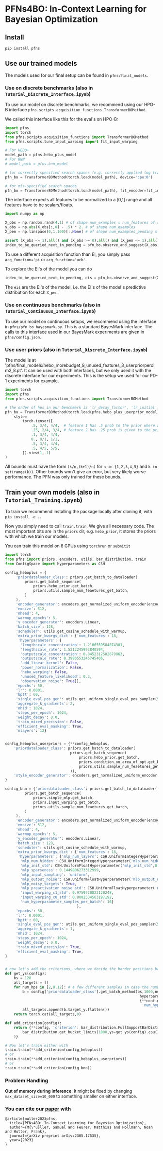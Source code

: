 # PFNs4BO: In-Context Learning for Bayesian Optimization


## Install
```bash
pip install pfns
```


## Use our trained models
The models used for our final setup can be found in `pfns/final_models`.


### Use on discrete benchmarks (also in `Tutorial_Discrete_Interface.ipynb`)
To use our model on discrete benchmarks, we recommend using our HPO-B interface `pfns.scripts.acquisition_functions.TransformerBOMethod`.

We called this interface like this for the eval's on HPO-B:

```python
import pfns
import torch
from pfns.scripts.acquisition_functions import TransformerBOMethod
from pfns.scripts.tune_input_warping import fit_input_warping

# For HEBO+ 
model_path = pfns.hebo_plus_model
# For BNN
# model_path = pfns.bnn_model

# for correctly specified search spaces (e.g. correctly applied log transformations)
pfn_bo = TransformerBOMethod(torch.load(model_path), device='cpu:0')

# for mis-specified search spaces
pfn_bo = TransformerBOMethod(torch.load(model_path), fit_encoder=fit_input_warping, device='cpu:0')
```
The interface expects all features to be normalized to a [0,1] range and all features have to be scalars/floats.
```python
import numpy as np

X_obs = np.random.rand(4,1) # of shape num_examples x num_features of scalars
y_obs = np.abs(X_obs[:,0] - .5) * 2. # of shape num_examples
X_pen = np.linspace(0,1,100)[:,None] # of shape num_examples_pending x num_features

assert (X_obs <= 1).all() and (X_obs >= 0).all() and (X_pen <= 1).all() and (X_pen >= 0).all()
index_to_be_queried_next_in_pending = pfn_bo.observe_and_suggest(X_obs, y_obs, X_pen, return_actual_ei=False)
```

To use a different acquisition function than EI, you simply pass `acq_function='pi` or `acq_function='ucb'`.

To explore the EI's of the model you can do
```python
index_to_be_queried_next_in_pending, eis = pfn_bo.observe_and_suggest(X_obs, y_obs, X_pen, return_actual_ei=True)
```
The `eis` are the EI's of the model, i.e. the EI's of the model's predictive distribution for each `X_pen`.


### Use on continuous benchmarks (also in `Tutorial_Continuous_Interface.ipynb`)
To use our model on continuous setups, we recommend using the interface in `pfns/pfn_bo_bayesmark.py`.
This is a standard BayesMark interface.
The calls to this interface used in our BayesMark experiments are given in `pfns/config.json`.


### Use user priors (also in `Tutorial_Discrete_Interface.ipynb`)
The model is at 'pfns/final_models/hebo_morebudget_9_unused_features_3_userpriorperdim2_8.pt'.
It can be used with both interfaces, but we only used it with the discrete interface for our experiments.
This is the setup we used for our PD-1 experiments for example.

```python
import torch
import pfns
from pfns.scripts.acquisition_functions import TransformerBOMethod

# the order of hps in our benchmark is 'lr_decay_factor', 'lr_initial', 'lr_power', 'opt_momentum', 'epoch', 'activation'
pfn_bo = TransformerBOMethod(torch.load(pfns.hebo_plus_userprior_model),
    style=
        torch.tensor([
            .5, 3/4, 4/4,  # feature 1 has .5 prob to the prior where all max's lie in [.75,1.], 1-.5=.5 prob to the standard prior
            .25, 2/4, 3/4, # feature 2 has .25 prob is given to the prior where all max's lie in [.5,.75]...
            .1, 3/4, 4/4,
            0., 0/1, 1/1,
            .5, 3/4, 4/4,
            .5, 4/5, 5/5,
        ]).view(1,-1)
)
```
All bounds must have the form `(k/n,(k+1)/n)` for `n in {1,2,3,4,5}` and `k in set(range(k))`.
Other bounds won't give an error, but very likely worse performance.
The PFN was only trained for these bounds.


## Train your own models (also in `Tutorial_Training.ipynb`)
To train we recommend installing the package locally after cloning it,
with `pip install -e .`.


Now you simply need to call `train.train`.
We give all necessary code. The most important bits are in the `priors` dir, e.g. `hebo_prior`, it stores the priors
with which we train our models.

You can train this model on 8 GPUs using `torchrun` or `submitit`

```python
import torch
from pfns import priors, encoders, utils, bar_distribution, train
from ConfigSpace import hyperparameters as CSH

config_heboplus = {
     'priordataloader_class': priors.get_batch_to_dataloader(
         priors.get_batch_sequence(
             priors.hebo_prior.get_batch,
             priors.utils.sample_num_feaetures_get_batch,
         )
     ),
     'encoder_generator': encoders.get_normalized_uniform_encoder(encoders.get_variable_num_features_encoder(encoders.Linear)),
     'emsize': 512,
     'nhead': 4,
     'warmup_epochs': 5,
     'y_encoder_generator': encoders.Linear,
     'batch_size': 128,
     'scheduler': utils.get_cosine_schedule_with_warmup,
     'extra_prior_kwargs_dict': {'num_features': 18,
      'hyperparameters': {
       'lengthscale_concentration': 1.2106559584074301,
       'lengthscale_rate': 1.5212245992840594,
       'outputscale_concentration': 0.8452312502679863,
       'outputscale_rate': 0.3993553245745406,
       'add_linear_kernel': False,
       'power_normalization': False,
       'hebo_warping': False,
       'unused_feature_likelihood': 0.3,
       'observation_noise': True}},
     'epochs': 50,
     'lr': 0.0001,
     'bptt': 60,
     'single_eval_pos_gen': utils.get_uniform_single_eval_pos_sampler(50, min_len=1), #<function utils.get_uniform_single_eval_pos_sampler.<locals>.<lambda>()>,
     'aggregate_k_gradients': 2,
     'nhid': 1024,
     'steps_per_epoch': 1024,
     'weight_decay': 0.0,
     'train_mixed_precision': False,
     'efficient_eval_masking': True,
     'nlayers': 12}


config_heboplus_userpriors = {**config_heboplus,
    'priordataloader_class': priors.get_batch_to_dataloader(
                              priors.get_batch_sequence(
                                  priors.hebo_prior.get_batch,
                                  priors.condition_on_area_of_opt.get_batch,
                                  priors.utils.sample_num_feaetures_get_batch
                              )),
    'style_encoder_generator': encoders.get_normalized_uniform_encoder(encoders.get_variable_num_features_encoder(encoders.Linear))
}

config_bnn = {'priordataloader_class': priors.get_batch_to_dataloader(
         priors.get_batch_sequence(
             priors.simple_mlp.get_batch,
             priors.input_warping.get_batch,
             priors.utils.sample_num_feaetures_get_batch,
         )
     ),
     'encoder_generator': encoders.get_normalized_uniform_encoder(encoders.get_variable_num_features_encoder(encoders.Linear)),
     'emsize': 512,
     'nhead': 4,
     'warmup_epochs': 5,
     'y_encoder_generator': encoders.Linear,
     'batch_size': 128,
     'scheduler': utils.get_cosine_schedule_with_warmup,
     'extra_prior_kwargs_dict': {'num_features': 18,
      'hyperparameters': {'mlp_num_layers': CSH.UniformIntegerHyperparameter('mlp_num_layers', 8, 15),
       'mlp_num_hidden': CSH.UniformIntegerHyperparameter('mlp_num_hidden', 36, 150),
       'mlp_init_std': CSH.UniformFloatHyperparameter('mlp_init_std',0.08896049884896237, 0.1928554813280186),
       'mlp_sparseness': 0.1449806273312999,
       'mlp_input_sampling': 'uniform',
       'mlp_output_noise': CSH.UniformFloatHyperparameter('mlp_output_noise', 0.00035983014290491186, 0.0013416342770574585),
       'mlp_noisy_targets': True,
       'mlp_preactivation_noise_std': CSH.UniformFloatHyperparameter('mlp_preactivation_noise_std',0.0003145707276259681, 0.0013753183831259406),
       'input_warping_c1_std': 0.9759720822120248,
       'input_warping_c0_std': 0.8002534583197192,
       'num_hyperparameter_samples_per_batch': 16}
                                 },
     'epochs': 50,
     'lr': 0.0001,
     'bptt': 60,
     'single_eval_pos_gen': utils.get_uniform_single_eval_pos_sampler(50, min_len=1), 
     'aggregate_k_gradients': 1,
     'nhid': 1024,
     'steps_per_epoch': 1024,
     'weight_decay': 0.0,
     'train_mixed_precision': True,
     'efficient_eval_masking': True,
}


# now let's add the criterions, where we decide the border positions based on the prior
def get_ys(config):
    bs = 128
    all_targets = []
    for num_hps in [2,8,12]: # a few different samples in case the number of features makes a difference in y dist
        b = config['priordataloader_class'].get_batch_method(bs,1000,num_hps,epoch=0,device='cuda:0',
                                                              hyperparameters=
                                                              {**config['extra_prior_kwargs_dict']['hyperparameters'],
                                                               'num_hyperparameter_samples_per_batch': -1,})
        all_targets.append(b.target_y.flatten())
    return torch.cat(all_targets,0)

def add_criterion(config):
    return {**config, 'criterion': bar_distribution.FullSupportBarDistribution(
        bar_distribution.get_bucket_limits(1000,ys=get_ys(config).cpu())
    )}

# Now let's train either with
train.train(**add_criterion(config_heboplus))
# or
train.train(**add_criterion(config_heboplus_userpriors))
# or
train.train(**add_criterion(config_bnn))
```

### Problem Handling
**Out of memory during inference**: It might be fixed by changing `max_dataset_size=10_000` to something smaller on either interface.

### You can cite our [paper](https://arxiv.org/abs/2305.17535) with
```
@article{muller2023pfns,
  title={PFNs4BO: In-Context Learning for Bayesian Optimization},
  author={M{\"u}ller, Samuel and Feurer, Matthias and Hollmann, Noah and Hutter, Frank},
  journal={arXiv preprint arXiv:2305.17535},
  year={2023}
}
```
